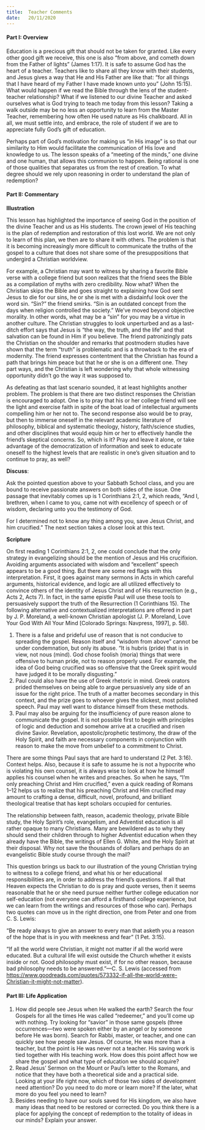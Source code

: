 ```yaml
---
title:  Teacher Comments
date:   20/11/2020
---
```


#### Part I: Overview

Education is a precious gift that should not be taken for granted. Like every other good gift we receive, this one is also “from above, and cometh down from the Father of lights” (James 1:17). It is safe to assume God has the heart of a teacher. Teachers like to share all they know with their students, and Jesus gives a way that He and His Father are like that: “for all things that I have heard of my Father I have made known unto you” (John 15:15). What would happen if we read the Bible through the lens of the student-teacher relationship? What if we listened to our divine Teacher and asked ourselves what is God trying to teach me today from this lesson? Taking a walk outside may be no less an opportunity to learn from the Master Teacher, remembering how often He used nature as His chalkboard. All in all, we must settle into, and embrace, the role of student if we are to appreciate fully God’s gift of education.

Perhaps part of God’s motivation for making us “in His image” is so that our similarity to Him would facilitate the communication of His love and knowledge to us. The lesson speaks of a “meeting of the minds,” one divine and one human, that allows this communion to happen. Being rational is one of those qualities that separates us from the rest of creation. To what degree should we rely upon reasoning in order to understand the plan of redemption?
   
#### Part II: Commentary

**Illustration**

This lesson has highlighted the importance of seeing God in the position of the divine Teacher and us as His students. The crown jewel of His teaching is the plan of redemption and restoration of this lost world. We are not only to learn of this plan, we then are to share it with others. The problem is that it is becoming increasingly more difficult to communicate the truths of the gospel to a culture that does not share some of the presuppositions that undergird a Christian worldview. 

For example, a Christian may want to witness by sharing a favorite Bible verse with a college friend but soon realizes that the friend sees the Bible as a compilation of myths with zero credibility. Now what? When the Christian skips the Bible and goes straight to explaining how God sent Jesus to die for our sins, he or she is met with a disdainful look over the word sin. “Sin?” the friend smirks. “Sin is an outdated concept from the days when religion controlled the society.” We’ve moved beyond objective morality. In other words, what may be a “sin” for you may be a virtue in another culture. The Christian struggles to look unperturbed and as a last-ditch effort says that Jesus is “the way, the truth, and the life” and that salvation can be found in Him if you believe. The friend patronizingly pats the Christian on the shoulder and remarks that postmodern studies have shown that the term “truth” is problematic and is a throwback to the era of modernity. The friend expresses contentment that the Christian has found a path that brings him peace but that he or she is on a different one. They part ways, and the Christian is left wondering why that whole witnessing opportunity didn’t go the way it was supposed to. 

As defeating as that last scenario sounded, it at least highlights another problem. The problem is that there are two distinct responses the Christian is encouraged to adopt. One is to pray that his or her college friend will see the light and exercise faith in spite of the boat load of intellectual arguments compelling him or her not to. The second response also would be to pray, but then to immerse oneself in the relevant academic literature of philosophy, biblical and systematic theology, history, faith/science studies, and other disciplines that would equip him or her to effectively handle the friend’s skeptical concerns. So, which is it? Pray and leave it alone, or take advantage of the democratization of information and seek to educate oneself to the highest levels that are realistic in one’s given situation and to continue to pray, as well?

**Discuss**:

Ask the pointed question above to your Sabbath School class, and you are bound to receive passionate answers on both sides of the issue. One passage that inevitably comes up is 1 Corinthians 2:1, 2, which reads, “And I, brethren, when I came to you, came not with excellency of speech or of wisdom, declaring unto you the testimony of God.

For I determined not to know any thing among you, save Jesus Christ, and him crucified.” The next section takes a closer look at this text.

**Scripture**  

On first reading 1 Corinthians 2:1, 2, one could conclude that the only strategy in evangelizing should be the mention of Jesus and His crucifixion. Avoiding arguments associated with wisdom and “excellent” speech appears to be a good thing. But there are some red flags with this interpretation. First, it goes against many sermons in Acts in which careful arguments, historical evidence, and logic are all utilized effectively to convince others of the identity of Jesus Christ and of His resurrection (e.g., Acts 2, Acts 7). In fact, in the same epistle Paul will use these tools to persuasively support the truth of the Resurrection (1 Corinthians 15). The following alternative and contextualized interpretations are offered in part by J. P. Moreland, a well-known Christian apologist (J. P. Moreland, Love Your God With All Your Mind [Colorado Springs: Navpress, 1997], p. 58).

1.	There is a false and prideful use of reason that is not conducive to spreading the gospel. Reason itself and “wisdom from above” cannot be under condemnation, but only its abuse. “It is hubris (pride) that is in view, not nous (mind). God chose foolish (moria) things that were offensive to human pride, not to reason properly used. For example, the idea of God being crucified was so offensive that the Greek spirit would have judged it to be morally disgusting.”
2.	Paul could also have the use of Greek rhetoric in mind. Greek orators prided themselves on being able to argue persuasively any side of an issue for the right price. The truth of a matter becomes secondary in this context, and the prize goes to whoever gives the slickest, most polished speech. Paul may well want to distance himself from these methods.
3.	Paul may also be arguing for the insufficiency of pure reason alone to communicate the gospel. It is not possible first to begin with principles of logic and deduction and somehow arrive at a crucified and risen divine Savior. Revelation, apostolic/prophetic testimony, the draw of the Holy Spirit, and faith are necessary components in conjunction with reason to make the move from unbelief to a commitment to Christ.

There are some things Paul says that are hard to understand (2 Pet. 3:16). Context helps. Also, because it is safe to assume he is not a hypocrite who is violating his own counsel, it is always wise to look at how he himself applies his counsel when he writes and preaches. So when he says, “I’m only preaching Christ and Him crucified,” even a quick reading of Romans 1–12 helps us to realize that his preaching Christ and Him crucified may amount to crafting a dense, difficult, novel, profound, and brilliant theological treatise that has kept scholars occupied for centuries. 

The relationship between faith, reason, academic theology, private Bible study, the Holy Spirit’s role, evangelism, and Adventist education is all rather opaque to many Christians. Many are bewildered as to why they should send their children through to higher Adventist education when they already have the Bible, the writings of Ellen G. White, and the Holy Spirit at their disposal. Why not save the thousands of dollars and perhaps do an evangelistic Bible study course through the mail? 

This question brings us back to our illustration of the young Christian trying to witness to a college friend, and what his or her educational responsibilities are, in order to address the friend’s questions. If all that Heaven expects the Christian to do is pray and quote verses, then it seems reasonable that he or she need pursue neither further college education nor self-education (not everyone can afford a firsthand college experience, but we can learn from the writings and resources of those who can). Perhaps two quotes can move us in the right direction, one from Peter and one from C. S. Lewis:

“Be ready always to give an answer to every man that asketh you a reason of the hope that is in you with meekness and fear” (1 Pet. 3:15).

“If all the world were Christian, it might not matter if all the world were educated. But a cultural life will exist outside the Church whether it exists inside or not. Good philosophy must exist, if for no other reason, because bad philosophy needs to be answered.”—C. S. Lewis (accessed from https://www.goodreads.com/quotes/573332-if-all-the-world-were-Christian-it-might-not-matter).

#### Part III: Life Application

1.	How did people see Jesus when He walked the earth? Search the four Gospels for all the times He was called “redeemer,” and you’ll come up with nothing. Try looking for “savior” in those same gospels (three occurrences—two were spoken either by an angel or by someone before He was born). Search for Rabbi, master, or teacher, and one can quickly see how people saw Jesus. Of course, He was more than a teacher, but the point is He was never not a teacher. His saving work is tied together with His teaching work. How does this point affect how we share the gospel and what type of education we should acquire?   
2.	Read Jesus’ Sermon on the Mount or Paul’s letter to the Romans, and notice that they have both a theoretical side and a practical side. Looking at your life right now, which of those two sides of development need attention? Do you need to do more or learn more? If the later, what more do you feel you need to learn?
3.	Besides needing to have our souls saved for His kingdom, we also have many ideas that need to be restored or corrected. Do you think there is a place for applying the concept of redemption to the totality of ideas in our minds? Explain your answer.